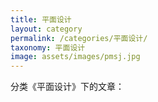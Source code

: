 ```yaml
---
title: 平面设计
layout: category
permalink: /categories/平面设计/
taxonomy: 平面设计
image: assets/images/pmsj.jpg
---
```


分类《平面设计》下的文章：
